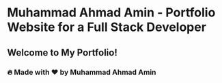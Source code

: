 # Muhammad Ahmad Amin - Portfolio Website for a Full Stack Developer

Welcome to **My Portfolio**! 
---

### 🔥 Made with ❤️ by **Muhammad Ahmad Amin**
